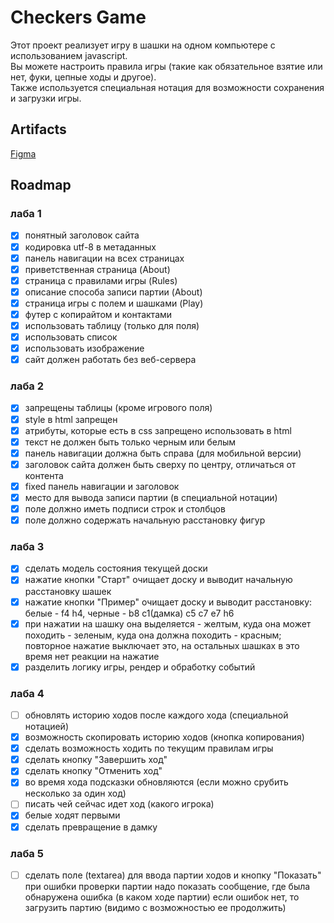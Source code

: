 # Checkers Game

Этот проект реализует игру в шашки на одном компьютере с использованием javascript.<br/>
Вы можете настроить правила игры (такие как обязательное взятие или нет, фуки, цепные ходы и другое).<br/>
Также используется специальная нотация для возможности сохранения и загрузки игры.

## Artifacts

[Figma](https://www.figma.com/file/EwfpEmmHXMb3PZBfDqxs9s/Checkers-Game)

## Roadmap

### лаба 1

- [x] понятный заголовок сайта
- [x] кодировка utf-8 в метаданных
- [x] панель навигации на всех страницах
- [x] приветственная страница (About)
- [x] страница с правилами игры (Rules)
- [x] описание способа записи партии (About)
- [x] страница игры с полем и шашками (Play)
- [x] футер с копирайтом и контактами
- [x] использовать таблицу (только для поля)
- [x] использовать список
- [x] использовать изображение
- [x] сайт должен работать без веб-сервера

### лаба 2

- [x] запрещены таблицы (кроме игрового поля)
- [x] style в html запрещен
- [x] атрибуты, которые есть в css запрещено использовать в html
- [x] текст не должен быть только черным или белым
- [x] панель навигации должна быть справа (для мобильной версии)
- [x] заголовок сайта должен быть сверху по центру, отличаться от контента
- [x] fixed панель навигации и заголовок
- [x] место для вывода записи партии (в специальной нотации)
- [x] поле должно иметь подписи строк и столбцов
- [x] поле должно содержать начальную расстановку фигур

### лаба 3

- [x] сделать модель состояния текущей доски
- [x] нажатие кнопки "Старт" очищает доску и выводит начальную расстановку шашек
- [x] нажатие кнопки "Пример" очищает доску и выводит расстановку: белые - f4 h4, черные - b8 c1(дамка) c5 c7 e7 h6
- [x] при нажатии на шашку она выделяется - желтым, куда она может походить - зеленым, куда она должна походить - красным; повторное нажатие выключает это, на остальных шашках в это время нет реакции на нажатие
- [x] разделить логику игры, рендер и обработку событий

### лаба 4

- [ ] обновлять историю ходов после каждого хода (специальной нотацией)
- [x] возможность скопировать историю ходов (кнопка копирования)
- [x] сделать возможность ходить по текущим правилам игры
- [x] сделать кнопку "Завершить ход"
- [x] сделать кнопку "Отменить ход"
- [x] во время хода подсказки обновляются (если можно срубить несколько за один ход)
- [ ] писать чей сейчас идет ход (какого игрока)
- [x] белые ходят первыми
- [x] сделать превращение в дамку

### лаба 5

- [ ] сделать поле (textarea) для ввода партии ходов и кнопку "Показать"
      при ошибки проверки партии надо показать сообщение, где была обнаружена ошибка (в каком ходе партии)
      если ошибок нет, то загрузить партию (видимо с возможностью ее продолжить)
